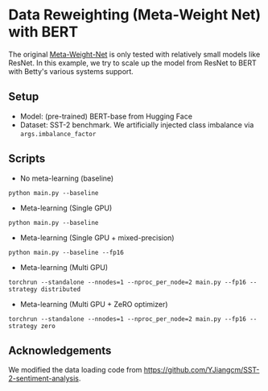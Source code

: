 # Data Reweighting (Meta-Weight Net) with BERT

The original [Meta-Weight-Net](https://arxiv.org/abs/1902.07379) is only
tested with relatively small models like ResNet. In this example, we try
to scale up the model from ResNet to BERT with Betty's various systems
support.


## Setup
- Model: (pre-trained) BERT-base from Hugging Face
- Dataset: SST-2 benchmark. We artificially injected class imbalance 
via `args.imbalance_factor`

## Scripts
- No meta-learning (baseline)

```
python main.py --baseline
```

- Meta-learning (Single GPU)

```
python main.py --baseline
```

- Meta-learning (Single GPU + mixed-precision)

```
python main.py --baseline --fp16
```

- Meta-learning (Multi GPU)

```
torchrun --standalone --nnodes=1 --nproc_per_node=2 main.py --fp16 --strategy distributed
```

- Meta-learning (Multi GPU + ZeRO optimizer)

```
torchrun --standalone --nnodes=1 --nproc_per_node=2 main.py --fp16 --strategy zero
```

## Acknowledgements
We modified the data loading code from
https://github.com/YJiangcm/SST-2-sentiment-analysis.
